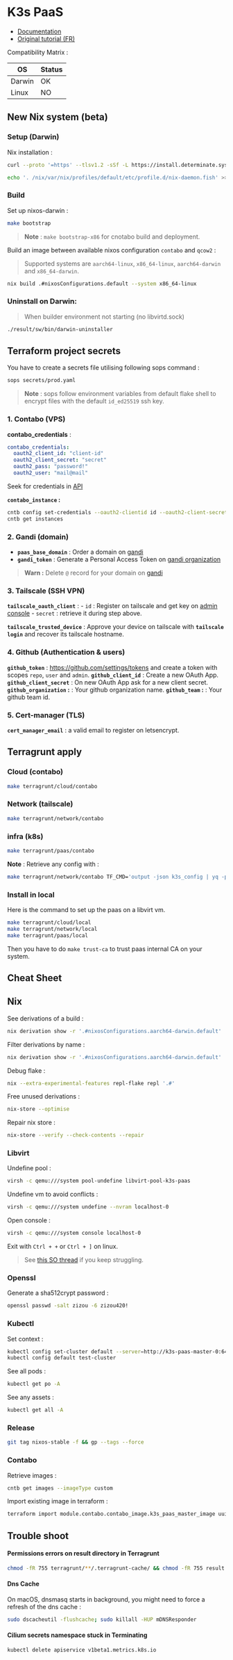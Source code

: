 # K3s PaaS

- [Documentation](https://loic-roux-404.github.io/k3s-paas/)
- [Original tutorial (FR)](https://github.com/esgi-lyon/paas-tutorial/blob/main/docs/index.md)

Compatibility Matrix :

| OS | Status |
| --- | --- |
| Darwin | OK |
| Linux | NO |

## New Nix system (beta)

### Setup (Darwin)

Nix installation :

```bash
curl --proto '=https' --tlsv1.2 -sSf -L https://install.determinate.systems/nix | sh -s -- install

echo '. /nix/var/nix/profiles/default/etc/profile.d/nix-daemon.fish' >> ~/.config/fish/config.fish
```

### Build

Set up nixos-darwin :

```bash
make bootstrap
```

> **Note** : `make bootstrap-x86` for cnotabo build and deployment.

Build an image between available nixos configuration `contabo` and `qcow2` :

> Supported systems are `aarch64-linux`, `x86_64-linux`, `aarch64-darwin` and `x86_64-darwin`.
    
```bash
nix build .#nixosConfigurations.default --system x86_64-linux
```

### Uninstall on Darwin:

> When builder environment not starting (no libvirtd.sock)

```bash
./result/sw/bin/darwin-uninstaller
```

## Terraform project secrets

You have to create a secrets file utilising following sops command :

```bash
sops secrets/prod.yaml
```

> **Note** : sops follow environment variables from default flake shell to encrypt files with the default `id_ed25519` ssh key.

### 1. Contabo (VPS)

**contabo_credentials** :

```yaml
contabo_credentials:
  oauth2_client_id: "client-id"
  oauth2_client_secret: "secret"
  oauth2_pass: "password!"
  oauth2_user: "mail@mail"

```

Seek for credentials in [API](https://my.contabo.com/api/details) 

**`contabo_instance` :**

```bash
cntb config set-credentials --oauth2-clientid id --oauth2-client-secret secret --oauth2-password "contabo-dashboard-pass"
cntb get instances
```

### 2. Gandi (domain)

- **`paas_base_domain`** : Order a domain on [gandi](https://www.gandi.net)
- **`gandi_token`** : Generate a Personal Access Token on [gandi organization](https://admin.gandi.net/organizations/)

> **Warn :** Delete `@` record for your domain on [gandi](https://admin.gandi.net/domain/)

### 3. Tailscale (SSH VPN)
**`tailscale_oauth_client`** : 
    - `id` : Register on tailscale and get key on [admin console](https://login.tailscale.com/admin/settings/keys)
    - `secret` : retrieve it during step above.

**`tailscale_trusted_device`** : Approve your device on tailscale with **`tailscale login`** and recover its tailscale hostname.

### 4. Github (Authentication & users)

**`github_token`** : https://github.com/settings/tokens and create a token with scopes `repo`, `user` and `admin`.
**`github_client_id`** : Create a new OAuth App.
**`github_client_secret`** : On new OAuth App ask for a new client secret.
**`github_organization` :** : Your github organization name.
**`github_team` :** : Your github team id.

### 5. Cert-manager (TLS)

**`cert_manager_email`** : a valid email to register on letsencrypt.

## Terragrunt apply

### Cloud (contabo)

```bash
make terragrunt/cloud/contabo
```

### Network (tailscale)

```bash
make terragrunt/network/contabo
```

### infra (k8s)

```bash
make terragrunt/paas/contabo
```

**Note** : Retrieve any config with :

```bash
make terragrunt/network/contabo TF_CMD='output -json k3s_config | yq -p json -o yaml'

```

### Install in local

Here is the command to set up the paas on a libvirt vm.

```bash
make terragrunt/cloud/local
make terragrunt/network/local
make terragrunt/paas/local
```

Then you have to do `make trust-ca` to trust paas internal CA on your system.

## Cheat Sheet

## Nix

See derivations of a build :

```bash
nix derivation show -r '.#nixosConfigurations.aarch64-darwin.default'
```

Filter derivations by name :

```bash
nix derivation show -r '.#nixosConfigurations.aarch64-darwin.default' | jq -r '.[] | select(.name | contains("cert-manager"))'
```

Debug flake :

```bash
nix --extra-experimental-features repl-flake repl '.#'
```

Free unused derivations :

```bash
nix-store --optimise
```

Repair nix store :

```bash
nix-store --verify --check-contents --repair
```

### Libvirt

Undefine pool :

```bash
virsh -c qemu:///system pool-undefine libvirt-pool-k3s-paas
```

Undefine vm to avoid conflicts :

```bash
virsh -c qemu:///system undefine --nvram localhost-0
```

Open console :

```bash
virsh -c qemu:///system console localhost-0
```

Exit with `Ctrl + +` or `Ctrl + ]` on linux.

> See [this SO thread](https://superuser.com/questions/637669/how-to-exit-a-virsh-console-connection#:~:text=ctrl%20%2B%20alt%20%2B%206%20(Mac)) if you keep struggling.

### Openssl

Generate a sha512crypt password :

```bash
openssl passwd -salt zizou -6 zizou420!
```

### Kubectl

Set context :

```bash
kubectl config set-cluster default --server=http://k3s-paas-master-0:6443
kubectl config default test-cluster
```

See all pods :

```bash
kubectl get po -A
```

See any assets :

```bash
kubectl get all -A
```

### Release

```bash
git tag nixos-stable -f && gp --tags --force
```

### Contabo

Retrieve images :

```bash
cntb get images --imageType custom
```

Import existing image in terraform :

```bash
terraform import module.contabo.contabo_image.k3s_paas_master_image uuid
```

## Trouble shoot

#### Permissions errors on result directory in Terragrunt

```bash
chmod -fR 755 terragrunt/**/.terragrunt-cache/ && chmod -fR 755 result || true

```

#### Dns Cache

On macOS, dnsmasq starts in background, you might need to force a refresh of the dns cache :

```bash
sudo dscacheutil -flushcache; sudo killall -HUP mDNSResponder
```

#### Cilium secrets namespace stuck in Terminating

```bash
kubectl delete apiservice v1beta1.metrics.k8s.io
```
